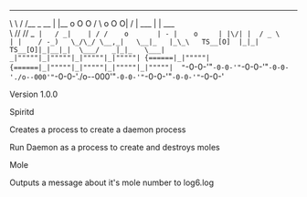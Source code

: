 __      __                 _                ___            __  __             _            
\ \    / /__ _     __     | |__     o O O  /   \     o O O|  \/  |   ___     | |     ___   
 \ \/\/ // _` |   / _|    | / /    o       | - |    o     | |\/| |  / _ \    | |    / -_)  
  \_/\_/ \__,_|   \__|_   |_\_\   TS__[O]  |_|_|   TS__[O]|_|__|_|  \___/   _|_|_   \___|  
_|"""""|_|"""""|_|"""""|_|"""""| {======|_|"""""| {======|_|"""""|_|"""""|_|"""""|_|"""""| 
"`-0-0-'"`-0-0-'"`-0-0-'"`-0-0-'./o--000'"`-0-0-'./o--000'"`-0-0-'"`-0-0-'"`-0-0-'"`-0-0-' 

Version 1.0.0

Spiritd
 
Creates a process to create a daemon process

Run Daemon as a process to create and destroys moles

Mole

Outputs a message about it's mole number to log6.log

